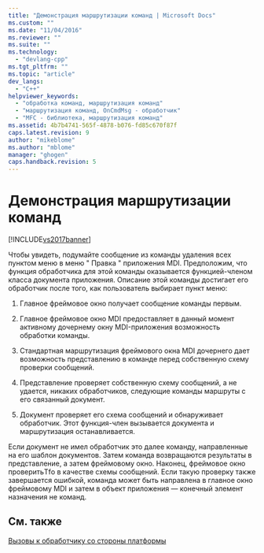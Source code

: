 ```yaml
---
title: "Демонстрация маршрутизации команд | Microsoft Docs"
ms.custom: ""
ms.date: "11/04/2016"
ms.reviewer: ""
ms.suite: ""
ms.technology: 
  - "devlang-cpp"
ms.tgt_pltfrm: ""
ms.topic: "article"
dev_langs: 
  - "C++"
helpviewer_keywords: 
  - "обработка команд, маршрутизация команд"
  - "маршрутизация команд, OnCmdMsg - обработчик"
  - "MFC - библиотека, маршрутизация команд"
ms.assetid: 4b7b4741-565f-4878-b076-fd85c670f87f
caps.latest.revision: 9
author: "mikeblome"
ms.author: "mblome"
manager: "ghogen"
caps.handback.revision: 5
---
```

# Демонстрация маршрутизации команд
[!INCLUDE[vs2017banner](../assembler/inline/includes/vs2017banner.md)]

Чтобы увидеть, подумайте сообщение из команды удаления всех пунктом меню в меню " Правка " приложения MDI.  Предположим, что функция обработчика для этой команды оказывается функцией\-членом класса документа приложения.  Описание этой команды достигает его обработчик после того, как пользователь выбирает пункт меню:  
  
1.  Главное фреймовое окно получает сообщение команды первым.  
  
2.  Главное фреймовое окно MDI предоставляет в данный момент активному дочернему окну MDI\-приложения возможность обработки команды.  
  
3.  Стандартная маршрутизация фреймового окна MDI дочернего дает возможность представлению в команде перед собственную схему проверки сообщений.  
  
4.  Представление проверяет собственную схему сообщений, а не удается, никаких обработчиков, следующие команды маршруты с его связанный документ.  
  
5.  Документ проверяет его схема сообщений и обнаруживает обработчик.  Этот функция\-член вызывается документа и маршрутизация останавливается.  
  
 Если документ не имел обработчик это далее команду, направленные на его шаблон документов.  Затем команда возвращаются результаты в представление, а затем фреймовому окно.  Наконец, фреймовое окно проверитьTfо в качестве схемы сообщений.  Если такую проверку также завершается ошибкой, команда может быть направлена в главное окно фреймовому MDI и затем в объект приложения — конечный элемент назначения не команд.  
  
## См. также  
 [Вызовы к обработчику со стороны платформы](../mfc/how-the-framework-calls-a-handler.md)